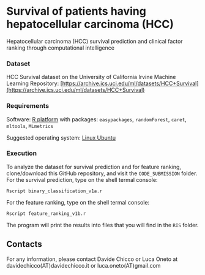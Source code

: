 # Survival of patients having hepatocellular carcinoma (HCC)
Hepatocellular carcinoma (HCC) survival prediction and clinical factor ranking through computational intelligence

### Dataset
HCC Survival dataset on the University of California Irvine Machine Learning Repository:
[https://archive.ics.uci.edu/ml/datasets/HCC+Survival](https://archive.ics.uci.edu/ml/datasets/HCC+Survival)

### Requirements
Software: [R platform](https://www.r-project.org) with packages: `easypackages`,  `randomForest`, `caret`, `mltools`, `MLmetrics`

Suggested operating system: [Linux Ubuntu](https://ubuntu.com/)

### Execution
To analyze the dataset for survival prediction and for feature ranking, clone/download this GitHub repository, and visit the `CODE_SUBMISSION` folder. 
For the survival prediction, type on the shell termal console:

`Rscript binary_classification_v1a.r`

For the feature ranking, type on the shell termal console:

`Rscript feature_ranking_v1b.r`

The program will print the results into files that you will find in the `RIS` folder.

## Contacts
For any information, please contact Davide Chicco or Luca Oneto at davidechicco(AT)davidechicco.it or luca.oneto(AT)gmail.com


